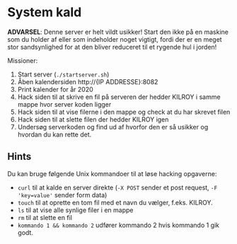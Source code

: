 # System kald

**ADVARSEL**: Denne server er helt vildt usikker! Start den ikke på en maskine som du holder af eller som indeholder noget vigtigt, fordi der er en meget stor sandsynlighed for at den bliver reduceret til et rygende hul i jorden!

Missioner:
1. Start server (`./startserver.sh`)
1. Åben kalendersiden http://{IP ADDRESSE}:8082
1. Print kalender for år 2020
1. Hack siden til at skrive en fil på serveren der hedder KILROY i samme mappe hvor server koden ligger
1. Hack siden til at vise filerne i den mappe og check at du har skrevet filen
1. Hack siden til at slette filen der hedder KILROY igen
1. Undersøg serverkoden og find ud af hvorfor den er så usikker og hvordan du kan rette det.

## Hints

Du kan bruge følgende Unix kommandoer til at løse hacking opgaverne:
- `curl` til at kalde en server direkte (`-X POST` sender et post request, `-F 'key=value'` sender form data)
- `touch` til at oprette en tom fil med et navn du vælger, f.eks. KILROY.
- `ls` til at vise alle synlige filer i en mappe
- `rm` til at slette en fil
- `kommando 1 && kommando 2` udfører kommando 2 hvis kommando 1 gik godt.
